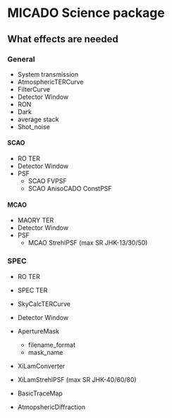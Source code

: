# MICADO Science package

## What effects are needed

### General
* System transmission
* AtmosphericTERCurve
* FilterCurve
* Detector Window
* RON 
* Dark
* average stack 
* Shot_noise

#### SCAO
* RO TER
* Detector Window
* PSF
    * SCAO FVPSF 
    * SCAO AnisoCADO ConstPSF  

#### MCAO
* MAORY TER
* Detector Window
* PSF
    * MCAO StrehlPSF (max SR JHK-13/30/50)


### SPEC
* RO TER
* SPEC TER
* SkyCalcTERCurve
* Detector Window

* ApertureMask
    * filename_format
    * mask_name

* XiLamConverter
* XiLamStrehlPSF (max SR JHK-40/60/80)
* BasicTraceMap
* AtmopshericDiffraction
